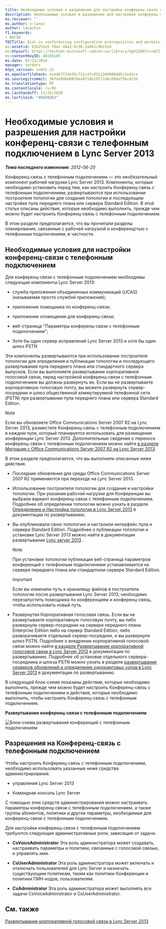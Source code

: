 ```yaml
---
title: Необходимые условия и разрешения для настройки конференц-связи с телефонным подключением
description: Необходимые условия и разрешения для настройки конференц-связи с телефонным подключением.
ms.reviewer: ''
ms.author: v-lanac
author: lanachin
f1.keywords:
- NOCSH
TOCTitle: Dial-in conferencing configuration prerequisites and permissions
ms:assetid: b3b251e5-78ac-44a2-8c36-2a061c9b2314
ms:mtpsurl: https://technet.microsoft.com/en-us/library/Gg412865(v=OCS.15)
ms:contentKeyID: 48185165
ms.date: 07/23/2014
manager: serdars
mtps_version: v=OCS.15
ms.openlocfilehash: eced67f33e35c711c4fcd31120480b6d5c2e41ce
ms.sourcegitcommit: 36fee89bb887bea4f18b19f17a8c69daf5bc423d
ms.translationtype: MT
ms.contentlocale: ru-RU
ms.lasthandoff: 11/26/2020
ms.locfileid: "49429263"
---
```

# <a name="dial-in-conferencing-configuration-prerequisites-and-permissions-in-lync-server-2013"></a>Необходимые условия и разрешения для настройки конференц-связи с телефонным подключением в Lync Server 2013

<div data-xmlns="http://www.w3.org/1999/xhtml">

<div class="topic" data-xmlns="http://www.w3.org/1999/xhtml" data-msxsl="urn:schemas-microsoft-com:xslt" data-cs="https://msdn.microsoft.com/">

<div data-asp="https://msdn2.microsoft.com/asp">



</div>

<div id="mainSection">

<div id="mainBody">

<span> </span>

_**Тема последнего изменения:** 2012-06-20_

Конференц-связь с телефонным подключением — это необязательный компонент рабочей нагрузки Lync Server 2013. Компоненты, которые необходимо установить перед тем, как настроить Конференц-связь с телефонным подключением, развертываются при использовании построителя топологии для создания топологии и последующем настройке пула переднего плана или сервера Standard Edition. В этой статье описаны действия, которые необходимо выполнить, прежде чем можно будет настроить Конференц-связь с телефонным подключением.

В этом разделе предполагается, что вы прочитали разделы планирование, связанные с рабочей нагрузкой и конференцстью с телефонным подключением, в частности.

<div>

## <a name="dial-in-conferencing-configuration-prerequisites"></a>Необходимые условия для настройки конференц-связи с телефонным подключением

Для конференц-связи с телефонным подключением необходимы следующие компоненты Lync Server 2013:

  - служба приложения объединенных коммуникаций (UCAS) (называемая просто *службой приложения*);

  - приложение помощника по конференц-связи;

  - приложение оповещения для конференц-связи;

  - веб-страница "Параметры конференц-связи с телефонным подключением";

  - Хотя бы один сервер исправлений Lync Server 2013 и хотя бы один шлюз PSTN

Эти компоненты развертываются при использовании построителя топологии для определения и публикации топологии и последующего развертывания пула переднего плана или стандартного сервера выпусков. Если вы выполняете развертывание корпоративной голосовой связи, перед настройкой конференц-связи с телефонным подключением вы должны развернуть ее. Если вы не развертываете корпоративную голосовую почту, вы можете развернуть сервер-посредник и шлюз общественной коммутируемой телефонной сети (PSTN) при развертывании пула переднего плана или сервера Standard Edition.

<div>


> [!NOTE]
> Если вы обновляете Office Communications Server 2007 R2 на Lync Server 2013, разместите Конференц-связь с телефонным подключением в каждом пуле, который планируется использовать для размещения конференции Lync Server 2013. Дополнительные сведения о переносе конференц-связи с телефонным подключением можно найти <A href="migration-from-office-communications-server-2007-r2-to-lync-server-2013.md">в разделе Миграция с Office Communications Server 2007 R2 на Lync Server 2013</A>.



</div>

В этом разделе предполагается, что вы выполнили описанные ниже действия.

  - Последние обновления для среды Office Communications Server 2007 R2 применяются при переходе на Lync Server 2013.

  - Использование построителя топологии для создания и настройки топологии. При указании рабочей нагрузки для Конференции вы выбрали вариант конференц-связи с телефонным подключением. Подробнее об определении топологии можно узнать в разделе [Определение и Настройка топологии в Lync Server 2013](lync-server-2013-defining-and-configuring-the-topology.md) в документации по развертыванию.

  - Вы опубликовали свою топологию и настроили интерфейс пула и сервера Standard Edition. Подробнее о публикации топологии и установке Lync Server 2013 можно найти в документации развертывание [Lync server 2013](lync-server-2013-deploying-lync-server.md) .
    
    <div>
    

    > [!NOTE]
    > При установке топологии публикации веб-страница параметров конференций с телефонным подключением устанавливается на сервере переднего плана или стандартном сервере Standard Edition.

    
    </div>
    
    <div>
    

    > [!IMPORTANT]
    > Если вы изменили путь к хранилищу файлов в построителе топологии после развертывания Lync Server 2013, необходимо перезапустить помощника по конференциям и конференц-связь, чтобы использовать новый путь.

    
    </div>

  - Развернутая Корпоративная голосовая связь. Если вы не развертываете корпоративную голосовую почту, вы либо развернули сервер-посредник на сервере переднего плана Enterprise Edition либо на сервер Standard Edition, либо разворачиваете отдельный сервер-посредник, и вы развернули шлюз PSTN. Подробнее о внедрении корпоративной голосовой связи можно найти [в разделе Развертывание корпоративной голосовой связи в Lync Server 2013](lync-server-2013-deploying-enterprise-voice.md) в документации по развертыванию. Подробнее об установке отдельного сервера-посредника и шлюза PSTN можно узнать в разделе [развертывание серверов обновлений и определение одноранговых узлов в Lync Server 2013](lync-server-2013-deploying-mediation-servers-and-defining-peers.md) в документации по развертыванию.

В следующей блок-схеме показаны действия, которые необходимо выполнить, прежде чем можно будет настроить Конференц-связь с телефонным подключением и действия, которые необходимо выполнить, чтобы настроить Конференц-связь с телефонным подключением.

**Развертывание конференц-связи с телефонным подключением**

![Блок-схема развертывания конференций с телефонным подключением](images/Gg412865.fde8c246-b5ed-4323-a6e7-af1983a5ec86(OCS.15).jpg "Блок-схема развертывания конференций с телефонным подключением")

</div>

<div>

## <a name="dial-in-conferencing-permissions"></a>Разрешения на Конференц-связь с телефонным подключением

Чтобы настроить Конференц-связь с телефонным подключением, необходимо использовать указанные ниже средства администрирования.

  - управления Lync Server 2013

  - Командная консоль Lync Server

С помощью этих средств администрирования можно настраивать параметры конференц-связи с телефонным подключением, а также группы абонентов, политики и другие параметры, необходимые для конференц-связи с телефонным подключением.

Для настройки конференц-связи с телефонным подключением требуются следующие административные роли, зависящие от задачи.

  - **CsVoiceAdministrator**   Эта роль администратора может создавать, настраивать параметры и политики, связанные с голосовой связью, и управлять ими.

  - **CsUserAdministrator**   Эта роль администратора может включать и отключать пользователей для Lync Server и назначать существующим политикам, таким как политики Конференции и политики ПИН-кодов, пользователям.

  - **CsAdministrator**   Эта роль администратора может выполнять все задачи CsVoiceAdministrator и CsUserAdministrator.

</div>

<div>

## <a name="see-also"></a>См. также


[Развертывание корпоративной голосовой связи в Lync Server 2013](lync-server-2013-deploying-enterprise-voice.md)  
  

</div>

</div>

<span> </span>

</div>

</div>

</div>

